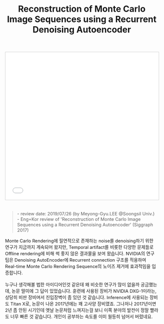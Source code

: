 ﻿---
title: "Reconstruction of Monte Carlo Image Sequences using a Recurrent Denoising Autoencoder"
tags: 
  - Deep Learning
  - Computer Graphics
  - Computer Vision
  - RealTime Rendering
  - RCNN
  - AutoEncoder
  - Denoising
categories:
  - PaperReview
toc: false
comments: 
  provider: "disqus"
  disqus:
    shortname: "https-brstar96-github-io"
use_math: true
header:
  teaser: /assets/Images/paper-review-reconstruction-of-monte-carlo-image-sequences-using-a-recurrent-denoising-autoencoder-1-638
---
<center>
<iframe src="//www.slideshare.net/slideshow/embed_code/key/89I0NjlftGP96j" width="595" height="485" frameborder="0" marginwidth="0" marginheight="0" scrolling="no" style="border:1px solid #CCC; border-width:1px; margin-bottom:5px; max-width: 100%;" allowfullscreen> </iframe>
</center><br>

<Blockquote><span style="font-size:11pt">- review date: 2019/07/26 (by Meyong-Gyu.LEE @Soongsil Univ.)<br>- Eng+Kor review of 'Reconstruction of Monte Carlo Image Sequences using a Recurrent Denoising Autoencoder' (Siggraph 2017)</span></Blockquote>

<span style="font-size:11pt">
Monte Carlo Rendering에 필연적으로 존재하는 noise를 denoising하기 위한 연구가 지금까지 계속되어 왔지만, Temporal artifact를 비롯한 다양한 문제들로 Offline rendering에 비해 썩 좋지 않은 결과물을 보여 왔습니다. NVIDIA의 연구팀은 Denoising AutoEncoder에 Recurrent connection 구조를 적용하여 Real-time Monte Carlo Rendering Sequence의 노이즈 제거에 효과적임을 입증합니다.<br><br>
누구나 생각해볼 법한 아이디어인것 같은데 왜 비슷한 연구가 많이 없을까 궁금했는데, 논문 말미에 그 답이 있었습니다. 훈련에 사용된 장비가 NVIDIA DXG-1이라는, 상당히 비싼 장비여서 진입장벽이 좀 있던 것 같습니다. Inference에 사용되는 장비도 Titan X로, 논문이 나온 2017년에는 꽤 고사양 장비였죠. 그나저나 2017년이면 2년 좀 안된 시기인데 옛날 논문처럼 느껴지는걸 보니 이쪽 분야의 발전이 정말 빨라도 너무 빠른 것 같습니다. 개인이 공부하는 속도를 이미 월등히 넘어서 버렸네요. <br>
</span>